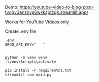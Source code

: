 Demo: https://youtube-video-to-blog-post-tvgqv3enznvp6wkksptzgk.streamlit.app/

Works for YouTube Videos only

Create .env file
```
.env
GROQ_API_KEY="   "


python -m venv venv 
.\venv\Scripts\activate 

pip install -r requiremtns.txt 
streamlit run main.py
```






